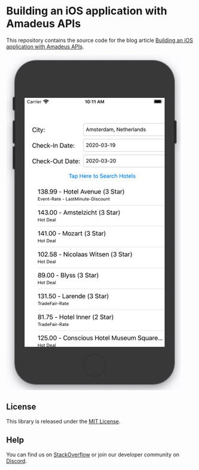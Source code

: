 # Building an iOS application with Amadeus APIs

This repository contains the source code for the blog article [Building an iOS application with Amadeus APIs](https://developers.amadeus.com/blog/build-ios-app-with-amadeus-apis-swift-sdk).

![iPhone](iphone.png)

## License

This library is released under the [MIT License](LICENSE).

## Help

You can find us on [StackOverflow](https://stackoverflow.com/questions/tagged/amadeus) or join our developer community on
[Discord](https://discord.gg/cVrFBqx).


